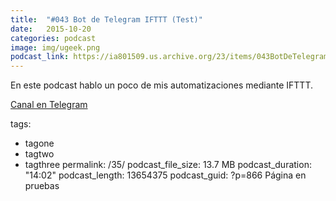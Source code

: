 ```yaml
---
title:  "#043 Bot de Telegram IFTTT (Test)"
date:   2015-10-20
categories: podcast
image: img/ugeek.png
podcast_link: https://ia801509.us.archive.org/23/items/043BotDeTelegramDeIFTTT/%23043%20Bot%20de%20Telegram%20de%20IFTTT.mp3
---
```


En este podcast hablo un poco de mis automatizaciones mediante IFTTT.

[Canal en Telegram](https://t.me/uGeek)



tags:
- tagone
- tagtwo
- tagthree
permalink: /35/
podcast_file_size: 13.7 MB
podcast_duration: "14:02"
podcast_length: 13654375
podcast_guid: ?p=866
Página en pruebas

